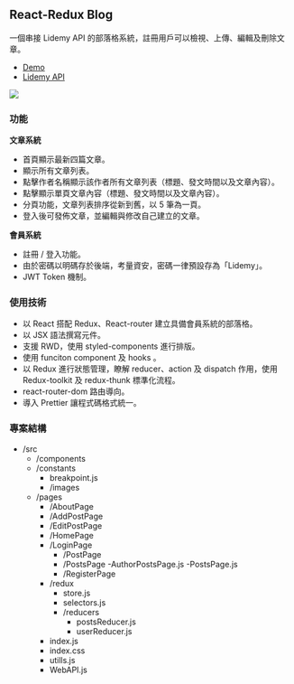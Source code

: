 ## React-Redux Blog

一個串接 Lidemy API 的部落格系統，註冊用戶可以檢視、上傳、編輯及刪除文章。

- [Demo](https://v61265.github.io/redux-blog/#/)
- [Lidemy API](https://github.com/Lidemy/lidemy-student-json-api-server)

![](https://i.imgur.com/t8tkNRl.gif)

### 功能

**文章系統**

- 首頁顯示最新四篇文章。
- 顯示所有文章列表。
- 點擊作者名稱顯示該作者所有文章列表（標題、發文時間以及文章內容）。
- 點擊顯示單頁文章內容（標題、發文時間以及文章內容）。
- 分頁功能，文章列表排序從新到舊，以 5 筆為一頁。
- 登入後可發佈文章，並編輯與修改自己建立的文章。

**會員系統**

- 註冊 / 登入功能。
- 由於密碼以明碼存於後端，考量資安，密碼一律預設存為「Lidemy」。
- JWT Token 機制。

### 使用技術

- 以 React 搭配 Redux、React-router 建立具備會員系統的部落格。
- 以 JSX 語法撰寫元件。
- 支援 RWD，使用 styled-components 進行排版。
- 使用 funciton component 及 hooks 。
- 以 Redux 進行狀態管理，瞭解 reducer、action 及 dispatch 作用，使用 Redux-toolkit 及 redux-thunk 標準化流程。
- react-router-dom 路由導向。
- 導入 Prettier 讓程式碼格式統一。

### 專案結構

- /src
  - /components
  - /constants
    - breakpoint.js
    - /images
  - /pages 
    - /AboutPage 
    - /AddPostPage 
    - /EditPostPage 
    - /HomePage
    - /LoginPage
      - /PostPage
      - /PostsPage
        -AuthorPostsPage.js
        -PostsPage.js
      - /RegisterPage
    - /redux
      - store.js
      - selectors.js
      - /reducers
        - postsReducer.js
        - userReducer.js
    - index.js
    - index.css
    - utills.js
    - WebAPI.js
